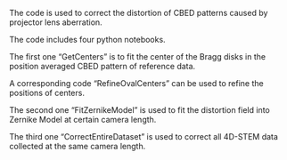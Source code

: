 The code is used to correct the distortion of CBED patterns caused by projector lens aberration.

The code includes four python notebooks. 

The first one “GetCenters” is to fit the center of the Bragg disks in the position averaged CBED pattern of reference data. 

A corresponding code “RefineOvalCenters” can be used to refine the positions of centers. 

The second one “FitZernikeModel” is used to fit the distortion field into Zernike Model at certain camera length. 

The third one “CorrectEntireDataset” is used to correct all 4D-STEM data collected at the same camera length.
